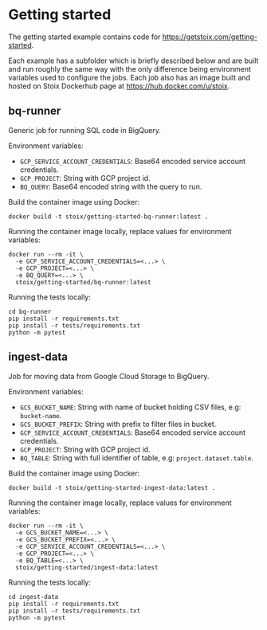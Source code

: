 # Getting started

The getting started example contains code for https://getstoix.com/getting-started.

Each example has a subfolder which is briefly described below and are built and run roughly the same way with the only difference being environment variables used to configure the jobs. Each job also has an image built and hosted on Stoix Dockerhub page at https://hub.docker.com/u/stoix.

## bq-runner

Generic job for running SQL code in BigQuery.

Environment variables:

* `GCP_SERVICE_ACCOUNT_CREDENTIALS`: Base64 encoded service account credentials.
* `GCP_PROJECT`: String with GCP project id.
* `BQ_QUERY`: Base64 encoded string with the query to run.

Build the container image using Docker:

```
docker build -t stoix/getting-started-bq-runner:latest .
```

Running the container image locally, replace values for environment variables:

```
docker run --rm -it \
  -e GCP_SERVICE_ACCOUNT_CREDENTIALS=<...> \
  -e GCP_PROJECT=<...> \
  -e BQ_QUERY=<...> \
  stoix/getting-started/bq-runner:latest
```

Running the tests locally:

```
cd bq-runner
pip install -r requirements.txt
pip install -r tests/requirements.txt
python -m pytest
```

## ingest-data

Job for moving data from Google Cloud Storage to BigQuery.

Environment variables:

* `GCS_BUCKET_NAME`: String with name of bucket holding CSV files, e.g: `bucket-name`.
* `GCS_BUCKET_PREFIX`: String with prefix to filter files in bucket.
* `GCP_SERVICE_ACCOUNT_CREDENTIALS`: Base64 encoded service account credentials.
* `GCP_PROJECT`: String with GCP project id.
* `BQ_TABLE`: String with full identifier of table, e.g: `project.dataset.table`.

Build the container image using Docker:

```
docker build -t stoix/getting-started-ingest-data:latest .
```

Running the container image locally, replace values for environment variables:

```
docker run --rm -it \
  -e GCS_BUCKET_NAME=<...> \
  -e GCS_BUCKET_PREFIX=<...> \
  -e GCP_SERVICE_ACCOUNT_CREDENTIALS=<...> \
  -e GCP_PROJECT=<...> \
  -e BQ_TABLE=<...> \
  stoix/getting-started/ingest-data:latest
```

Running the tests locally:

```
cd ingest-data
pip install -r requirements.txt
pip install -r tests/requirements.txt
python -m pytest
```
